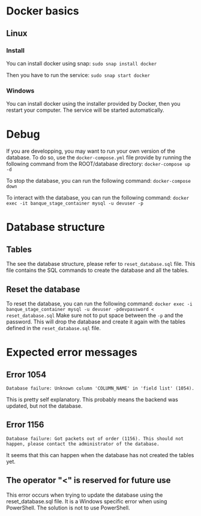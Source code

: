 # Docker basics

## Linux

### Install

You can install docker using snap:
`sudo snap install docker`

Then you have to run the service:
`sudo snap start docker`

### Windows

You can install docker using the installer provided by Docker, then you restart your computer.
The service will be started automatically.

# Debug

If you are developping, you may want to run your own version of the database. 
To do so, use the `docker-compose.yml` file provide by running the following command from the ROOT/database directory:
`docker-compose up -d`

To stop the database, you can run the following command:
`docker-compose down`

To interact with the database, you can run the following command: 
`docker exec -it banque_stage_container mysql -u devuser -p`


# Database structure

## Tables 

The see the database structure, please refer to `reset_database.sql` file.
This file contains the SQL commands to create the database and all the tables.


## Reset the database

To reset the database, you can run the following command:
`docker exec -i banque_stage_container mysql -u devuser -pdevpassword < reset_database.sql`
Make sure not to put space between the `-p` and the password.
This will drop the database and create it again with the tables defined in the `reset_database.sql` file.


# Expected error messages

## Error 1054
`Database failure: Unknown column 'COLUMN_NAME' in 'field list' (1054).`

This is pretty self explanatory. This probably means the backend was updated, but not the database.


## Error 1156
`Database failure: Got packets out of order (1156). This should not happen, please contact the administrator of the database.`

It seems that this can happen when the database has not created the tables yet.


## The operator "<" is reserved for future use

This error occurs when trying to update the database using the reset_database.sql file.
It is a Windows specific error when using PowerShell. 
The solution is not to use PowerShell.
